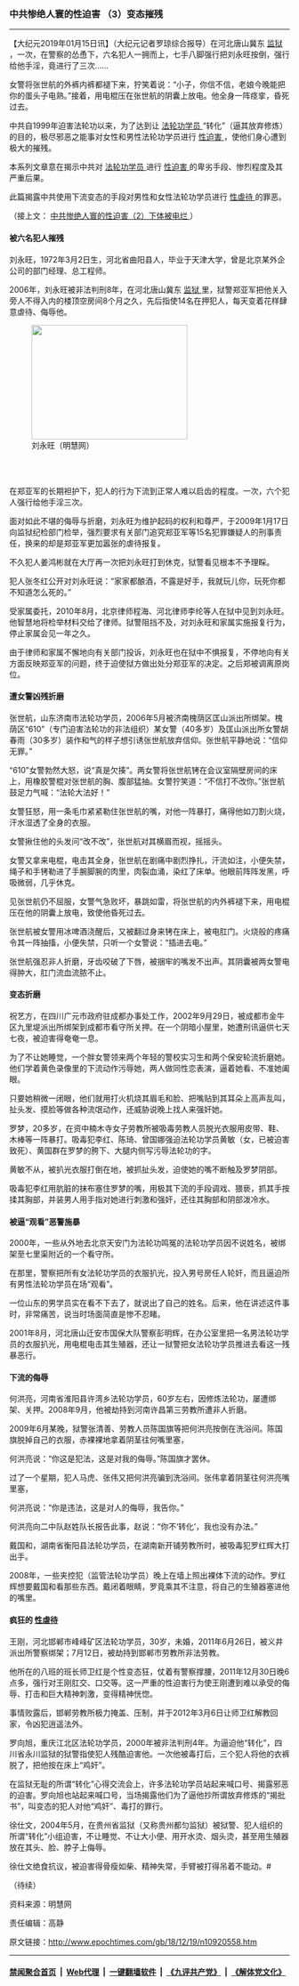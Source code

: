 ### 中共惨绝人寰的性迫害 （3）变态摧残
------------------------

<p>
 【大纪元2019年01月15日讯】（大纪元记者罗琼综合报导）在河北唐山冀东
 <a href="http://www.epochtimes.com/gb/tag/%E7%9B%91%E7%8B%B1.html">
  监狱
 </a>
 ，一次，在警察的怂恿下，六名犯人一拥而上，七手八脚强行把刘永旺按倒，强行给他手淫，竟进行了三次……
</p>
<p>
 女警将张世航的外裤内裤都褪下来，狞笑着说：“小子，你信不信，老娘今晚能把你的蛋头子电熟。”接着，用电棍压在张世航的阴囊上放电。他全身一阵痉挛，昏死过去。
</p>
<p>
 中共自1999年迫害法轮功以来，为了达到让
 <a href="http://www.epochtimes.com/gb/tag/%E6%B3%95%E8%BD%AE%E5%8A%9F%E5%AD%A6%E5%91%98.html">
  法轮功学员
 </a>
 “转化”（逼其放弃修炼）的目的，极尽邪恶之能事对女性和男性法轮功学员进行
 <a href="http://www.epochtimes.com/gb/tag/%E6%80%A7%E8%BF%AB%E5%AE%B3.html">
  性迫害
 </a>
 ，使他们身心遭到极大的摧残。
</p>
<p>
 本系列文章意在揭示中共对
 <a href="http://www.epochtimes.com/gb/tag/%E6%B3%95%E8%BD%AE%E5%8A%9F%E5%AD%A6%E5%91%98.html">
  法轮功学员
 </a>
 进行
 <a href="http://www.epochtimes.com/gb/tag/%E6%80%A7%E8%BF%AB%E5%AE%B3.html">
  性迫害
 </a>
 的卑劣手段、惨烈程度及其严重后果。
</p>
<p>
 此篇揭露中共使用下流变态的手段对男性和女性法轮功学员进行
 <a href="http://www.epochtimes.com/gb/tag/%E6%80%A7%E8%99%90%E5%BE%85.html">
  性虐待
 </a>
 的罪恶。
</p>
<p>
 （接上文：
 <a href="http://www.epochtimes.com/gb/18/11/25/n10873575.htm">
  中共惨绝人寰的性迫害（2）下体被电烂
 </a>
 ）
</p>
<h4>
 被六名犯人摧残
</h4>
<p>
 刘永旺，1972年3月2日生，河北省曲阳县人，毕业于天津大学，曾是北京某外企公司的部门经理、总工程师。
</p>
<p>
 2006年，刘永旺被非法判刑8年，在河北唐山冀东
 <a href="http://www.epochtimes.com/gb/tag/%E7%9B%91%E7%8B%B1.html">
  监狱
 </a>
 里，狱警郑亚军把他关入旁人不得入内的楼顶空房间8个月之久，先后指使14名在押犯人，每天变着花样肆意虐待、侮辱他。
</p>
<figure class="wp-caption aligncenter" id="attachment_10926614" style="width: 280px">
 <a href="http://i.epochtimes.com/assets/uploads/2018/12/2010-10-12-minghui-persecution-211917-0-ss.png">
  <img alt="" class="size-full wp-image-10926614" height="206" src="http://i.epochtimes.com/assets/uploads/2018/12/2010-10-12-minghui-persecution-211917-0-ss.png" width="280"/>
 </a>
 <br/><figcaption class="wp-caption-text">
  刘永旺（明慧网）
 </figcaption><br/>
</figure><br/>
<p>
 在郑亚军的长期袒护下，犯人的行为下流到正常人难以启齿的程度。一次，六个犯人强行给他手淫三次。
</p>
<p>
 面对如此不堪的侮辱与折磨，刘永旺为维护起码的权利和尊严，于2009年1月17日向监狱纪检部门检举，强烈要求有关部门追究郑亚军等15名犯罪嫌疑人的刑事责任，换来的却是郑亚军更加嚣张的虐待报复。
</p>
<p>
 不久犯人姜鸿彬就在大厅再一次把刘永旺打到休克，狱警看见根本不予理睬。
</p>
<p>
 犯人张冬红公开对刘永旺说：“家家都酿酒，不露是好手，我就玩儿你，玩死你都不知道怎么死的。”
</p>
<p>
 受家属委托，2010年8月，北京律师程海、河北律师李纶等人在狱中见到刘永旺。他智慧地将检举材料交给了律师。狱警阻挡不及，对刘永旺和家属实施报复行为，停止家属会见一年之久。
</p>
<p>
 由于律师和家属不懈地向有关部门投诉，刘永旺也在狱中不惧报复，不停地向有关方面反映郑亚军的问题，终于迫使狱方做出处分郑亚军的决定。之后郑被调离原岗位。
</p>
<h4>
 遭女警凶残折磨
</h4>
<p>
 张世航，山东济南市法轮功学员，2006年5月被济南槐荫区匡山派出所绑架。槐荫区“610”（专门迫害法轮功的非法组织）某女警（40多岁）及匡山派出所女警胡春雨（30多岁）装作和气的样子想引诱张世航放弃信仰。张世航平静地说：“信仰无罪。”
</p>
<p>
 “610”女警勃然大怒，说“真是欠揍”。两女警将张世航铐在会议室隔壁房间的床上，用橡胶警棍对张世航的胸、腹部猛抽。女警狞笑道：“不信打不改你。”张世航鼓足力气喊：“法轮大法好！”
</p>
<p>
 女警狂怒，用一条毛巾紧紧勒住张世航的嘴，对他一阵暴打，痛得他如刀割火烧，汗水湿透了全身的衣服。
</p>
<p>
 女警揪住他的头发问“改不改”，张世航对其横眉而视，摇摇头。
</p>
<p>
 女警又拿来电棍，电击其全身，张世航在剧痛中剧烈挣扎，汗流如注，小便失禁，绳子和手铐勒进了手腕脚腕的肉里，肉裂血涌，染红了床单。他眼前阵阵发黑，呼吸微弱，几乎休克。
</p>
<p>
 见张世航仍不屈服，女警气急败坏，暴跳如雷，将张世航的内外裤褪下来，用电棍压在他的阴囊上放电，致使他昏死过去。
</p>
<p>
 张世航被女警用冰啤酒浇醒后，又被翻过身来铐在床上，被电肛门。火烧般的疼痛令其一阵抽搐，小便失禁，只听一个女警说：“插进去电。”
</p>
<p>
 张世航强忍非人折磨，牙齿咬破了下唇，被捆牢的嘴发不出声。其阴囊被两女警电得肿大，肛门流血流脓不止。
</p>
<h4>
 变态折磨
</h4>
<p>
 祝艺方，在四川广元市政府驻成都办事处工作，2002年9月29日，被成都市金牛区九里堤派出所绑架到成都市看守所关押。在一个阴暗小屋里，她遭刑讯逼供七天七夜，被迫害得奄奄一息。
</p>
<p>
 为了不让她睡觉，一个胖女警领来两个年轻的警校实习生和两个保安轮流折磨她。他们学着黄色录像里的下流动作污辱她，两人做同性恋表演，逼着她看、不准她阖眼。
</p>
<p>
 只要她稍微一闭眼，他们就用打火机烧其眉毛和脸、把嘴贴到其耳朵上高声乱叫，扯头发、摸脸等做各种流氓动作，还威胁说晚上找人来强奸她。
</p>
<p>
 罗梦，20多岁，在资中楠木寺女子劳教所被吸毒劳教人员脱光衣服用皮带、鞋、木棒等一阵暴打。吸毒犯李红、陈琦、曾国娜强迫法轮功学员黄敏（女，已被迫害致死）、黄国群在罗梦的胯下、大腿内侧写污辱法轮功的字。
</p>
<p>
 黄敏不从，被扒光衣服打倒在地，被抓扯头发，迫使她的嘴不断触及罗梦阴部。
</p>
<p>
 吸毒犯李红用肮脏的抹布塞住罗梦的嘴，用极其下流的手段调戏、猥亵，抓其手按揉其胸部，并装男人用手指对她进行刺激和强奸，还往其胸部和阴部泼冷水。
</p>
<h4>
 被逼“观看”恶警施暴
</h4>
<p>
 2000年，一些从外地去北京天安门为法轮功鸣冤的法轮功学员因不说姓名，被绑架至七里渠附近的一个看守所。
</p>
<p>
 在那里，警察把所有女法轮功学员的衣服扒光，投入男号房任人轮奸，而且逼迫所有男性法轮功学员在场“观看”。
</p>
<p>
 一位山东的男学员实在看不下去了，就说出了自己的姓名。后来，他在讲述这件事时，非常痛苦，说当时场面简直是惨不忍睹。
</p>
<p>
 2001年8月，河北唐山迁安市国保大队警察彭明辉，在办公室里把一名男法轮功学员的衣服扒光，用电棍电击其生殖器，还让一狱警把女法轮功学员推进去看这一残暴恶行。
</p>
<h4>
 下流的侮辱
</h4>
<p>
 何洪亮，河南省淮阳县许湾乡法轮功学员，60岁左右，因修炼法轮功，屡遭绑架、关押。2008年9月，他被劫持到河南许昌第三劳教所遭非人折磨。
</p>
<p>
 2009年6月某晚，狱警张清善、劳教人员陈国旗等把何洪亮按倒在洗浴间。陈国旗脱掉自己的衣服，赤裸裸地拿着阴茎往何嘴里塞，
</p>
<p>
 何洪亮说：“你这是犯法，这是对我的侮辱。”陈国旗才罢休。
</p>
<p>
 过了一个星期，犯人马虎、张伟又把何洪亮骗到洗浴间。张伟拿着阴茎往何洪亮嘴里塞，
</p>
<p>
 何洪亮说：“你是违法，这是对人的侮辱，我告你。”
</p>
<p>
 何洪亮向二中队赵姓队长报告此事，赵说：“你不‘转化’，我也没有办法。”
</p>
<p>
 戴国和，湖南省衡阳县法轮功学员，在湖南新开铺劳教所时，被吸毒犯罗红辉大打出手。
</p>
<p>
 2008年，一些夹控犯（监管法轮功学员）晚上在墙上照出裸体下流的动作。罗红辉想要戴国和看那些东西。戴闭着眼睛，罗竟乘其不注意，将自己的生殖器塞进他的嘴里。
</p>
<h4>
 疯狂的
 <a href="http://www.epochtimes.com/gb/tag/%E6%80%A7%E8%99%90%E5%BE%85.html">
  性虐待
 </a>
</h4>
<p>
 王刚，河北邯郸市峰峰矿区法轮功学员，30岁，未婚，2011年6月26日，被义井派出所警察绑架；7月12日，被劫持到邯郸市劳教所非法劳教。
</p>
<p>
 他所在的八班的班长师卫红是个性变态狂，仗着有警察撑腰，2011年12月30日晚6点多，强行对王刚肛交、口交等。这一严重的性迫害行为使王刚遭到难以承受的侮辱、打击和巨大精神刺激，变得精神恍惚。
</p>
<p>
 事情败露后，邯郸劳教所极力掩盖、压制，并于2012年3月6日让师卫红解教回家，令凶犯逍遥法外。
</p>
<p>
 罗向旭，重庆江北区法轮功学员，2000年被非法判刑4年。为逼迫他“转化”，四川省永川监狱的狱警指使犯人残酷迫害他。一次他被毒打后，三个犯人将他的衣裤脱了，把他按在床上“鸡奸”。
</p>
<p>
 在监狱无耻的所谓“转化”心得交流会上，许多法轮功学员站起来喊口号、揭露邪恶的迫害。罗向旭也站起来喊口号，当场揭露他们为了逼他抄所谓放弃修炼的“揭批书”，叫变态的犯人对他“鸡奸”、毒打的罪行。
</p>
<p>
 徐仕文，2004年5月，在贵州省监狱（又称贵州都匀监狱）被狱警、犯人组织的所谓“转化”小组迫害，不让睡觉、不让大小便、用开水烫、烟头烫，甚至用生殖器放在其头、脸、脖子上侮辱。
</p>
<p>
 徐仕文绝食抗议，被迫害得骨瘦如柴、精神失常，手臂被打得吊着不能动。#
</p>
<p>
 （待续）
</p>
<p>
 资料来源：明慧网
</p>
<p>
 责任编辑：高静
</p>

原文链接：http://www.epochtimes.com/gb/18/12/19/n10920558.htm


------------------------
#### [禁闻聚合首页](https://github.com/gfw-breaker/banned-news/blob/master/README.md) &nbsp;|&nbsp; [Web代理](https://github.com/gfw-breaker/open-proxy/blob/master/README.md) &nbsp;|&nbsp; [一键翻墙软件](https://github.com/gfw-breaker/nogfw/blob/master/README.md) &nbsp;|&nbsp; [《九评共产党》](https://github.com/gfw-breaker/9ping.md/blob/master/README.md#九评之一评共产党是什么) &nbsp;|&nbsp; [《解体党文化》](https://github.com/gfw-breaker/jtdwh.md/blob/master/README.md#绪论)